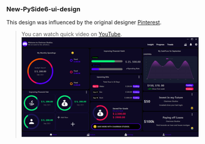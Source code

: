 ### New-PySide6-ui-design
This design was influenced by the original designer [Pinterest](https://www.pinterest.com/pin/412079434655472784/).

> You can watch quick video on [YouTube](https://youtu.be/53_6a3s_dUw).
![Poster](/resources/clone-uidashboard.png)
